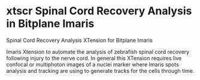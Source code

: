 # xtscr Spinal Cord Recovery Analysis in Bitplane Imaris
Spinal Cord Recovery Analysis XTension for Bitplane Imaris 

Imaris Xtension to automate the analysis of zebrafish spinal cord recovery following injury to the nerve cord. In general this XTension requires live confocal or multiphoton images of a nuclei marker where Imaris spots analysis and tracking are using to generate tracks for the cells through time.
